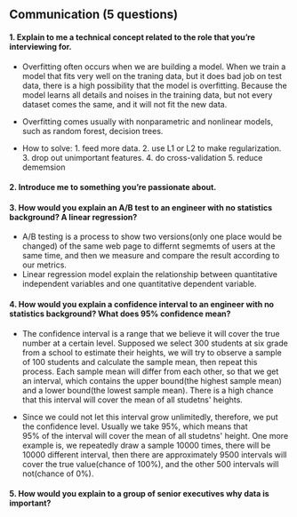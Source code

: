 ## Communication (5 questions)


#### 1. Explain to me a technical concept related to the role that you’re interviewing for.
   - Overfitting often occurs when we are building  a model. When we train a model that fits very well on the traning data, but it does bad job on test data,
   there is a high possibility that the model is overfitting. Because the model learns all details and noises in the training data, but not every dataset comes 
   the same, and it will not fit the new data.
        
   - Overfitting comes usually with nonparametric and nonlinear models, such as random forest, decision trees.
        
   - How to solve: 1. feed more data. 2. use L1 or L2 to make regularization. 3. drop out unimportant features. 4. do cross-validation 5. reduce dememsion
#### 2. Introduce me to something you’re passionate about.
#### 3. How would you explain an A/B test to an engineer with no statistics background? A linear regression?
  - A/B testing is a process to show two versions(only one place would be changed) of the same web page to differnt segmemts of users at the same time,
  and then we measure and compare the result according to our metrics.
  - Linear regression model explain the relationship between quantitative independent variables and one quantitative dependent variable. 
#### 4. How would you explain a confidence interval to an engineer with no statistics background? What does 95% confidence mean?
  - The confidence interval is a range that we believe it will cover the true number at a certain level. Supposed we select 300 
    students at six grade from a school to estimate their heights, we will try to observe a sample of 100 students and calculate the sample mean, 
    then repeat this process. Each sample mean will differ from each other, so that we get an interval, which contains the upper bound(the highest
    sample mean) and a lower bound(the lowest sample mean). There is a high chance that this interval will cover the mean of all studetns' heights.
   
  - Since we could not let this interval grow unlimitedly, therefore, we put the confidence level. Usually we take 95%, which means that  
    95% of the interval will cover the mean of all studetns' height. One more example is, we repeatedly draw a sample 10000 times, there will be 10000 different interval, then there are approximately 9500 intervals
    will cover the true value(chance of 100%), and the other 500 intervals will not(chance of 0%).
#### 5. How would you explain to a group of senior executives why data is important?
